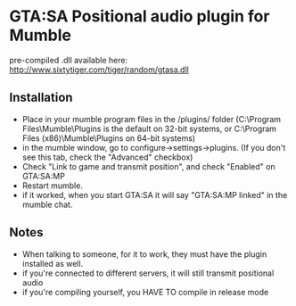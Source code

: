 GTA:SA Positional audio plugin for Mumble
=============

pre-compiled .dll available here: http://www.sixtytiger.com/tiger/random/gtasa.dll

Installation
-------

* Place in your mumble program files in the /plugins/ folder (C:\Program Files\Mumble\Plugins is the default on 32-bit systems, or C:\Program Files (x86)\Mumble\Plugins on 64-bit systems)
* in the mumble window, go to configure->settings->plugins. (If you don't see this tab, check the "Advanced" checkbox)
* Check "Link to game and transmit position", and check "Enabled" on GTA:SA:MP
* Restart mumble.
* if it worked, when you start GTA:SA it will say "GTA:SA:MP linked" in the mumble chat.


Notes
-------

* When talking to someone, for it to work, they must have the plugin installed as well.
* if you're connected to different servers, it will still transmit positional audio
* if you're compiling yourself, you HAVE TO compile in release mode
